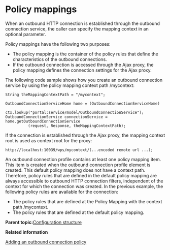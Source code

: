 # Policy mappings 

When an outbound HTTP connection is established through the outbound connection service, the caller can specify the mapping context in an optional parameter.

Policy mappings have the following two purposes:

-   The policy mapping is the container of the policy rules that define the characteristics of the outbound connections.
-   If the outbound connection is accessed through the Ajax proxy, the policy mapping defines the connection settings for the Ajax proxy.

The following code sample shows how you create an outbound connection service by using the policy mapping context path /mycontext:

```
String theMappingContextPath = "/mycontext";

OutboundConnectionServiceHome home = (OutboundConnectionServiceHome)
          ctx.lookup("portal:service/model/OutboundConnectionService");
OutboundConnectionService connectionService = home.getOutboundConnectionService 			
          (request, Response, theMappingContextPath);
```

If the connection is established through the Ajax proxy, the mapping context root is used as context root for the proxy:

```
http://localhost:10039/wps/mycontext/(...encoded remote url ...);
```

An outbound connection profile contains at least one policy mapping item. This item is created when the outbound connection profile element is created. This default policy mapping does not have a context path. Therefore, policy rules that are defined in the default policy mapping are always accessible to outbound HTTP connection filters, independent of the context for which the connection was created. In the previous example, the following policy rules are available for the connection:

-   The policy rules that are defined at the Policy Mapping with the context path /mycontext.
-   The policy rules that are defined at the default policy mapping.

**Parent topic:**[Configuration structure ](../dev-portlet/outbhttp_cfg_structure.md)

**Related information**  


[Adding an outbound connection policy ](../dev-portlet/outbhttp_cfgsmptsk_add_ob_conn_plcy.md)

